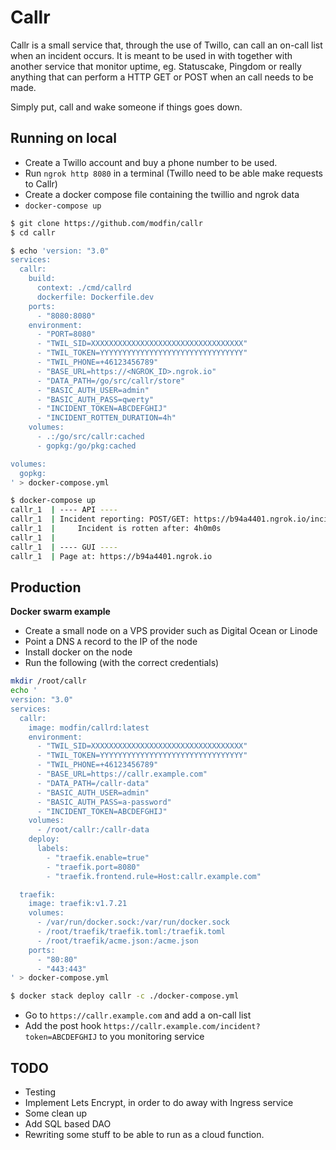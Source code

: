 # Callr

Callr is a small service that, through the use of Twillo, can call an on-call list when an incident occurs.
It is meant to be used in with together with another service that monitor uptime, eg. Statuscake, Pingdom 
or really anything that can perform a HTTP GET or POST when an call needs to be made.
 
Simply put, call and wake someone if things goes down. 

## Running on local

* Create a Twillo account and buy a phone number to be used.  
* Run `ngrok http 8080` in a terminal (Twillo need to be able make requests to Callr)
* Create a docker compose file containing the twillio and ngrok data
* `docker-compose up`

```bash 
$ git clone https://github.com/modfin/callr
$ cd callr

$ echo 'version: "3.0"
services:
  callr:
    build:
      context: ./cmd/callrd
      dockerfile: Dockerfile.dev
    ports:
      - "8080:8080"
    environment:
      - "PORT=8080"
      - "TWIL_SID=XXXXXXXXXXXXXXXXXXXXXXXXXXXXXXXXXX"
      - "TWIL_TOKEN=YYYYYYYYYYYYYYYYYYYYYYYYYYYYYYYY"
      - "TWIL_PHONE=+46123456789"
      - "BASE_URL=https://<NGROK_ID>.ngrok.io"
      - "DATA_PATH=/go/src/callr/store"
      - "BASIC_AUTH_USER=admin"
      - "BASIC_AUTH_PASS=qwerty"
      - "INCIDENT_TOKEN=ABCDEFGHIJ"
      - "INCIDENT_ROTTEN_DURATION=4h"
    volumes:
      - .:/go/src/callr:cached
      - gopkg:/go/pkg:cached

volumes:
  gopkg:
' > docker-compose.yml

$ docker-compose up
callr_1  | ---- API ----
callr_1  | Incident reporting: POST/GET: https://b94a4401.ngrok.io/incident?token=ABCDEFGHIJ
callr_1  |     Incident is rotten after: 4h0m0s
callr_1  | 
callr_1  | ---- GUI ----
callr_1  | Page at: https://b94a4401.ngrok.io
```



## Production

**Docker swarm example**

* Create a small node on a VPS provider such as Digital Ocean or Linode 
* Point a DNS `A` record to the IP of the node
* Install docker on the node
* Run the following (with the correct credentials)

```bash 
mkdir /root/callr
echo '
version: "3.0"
services:
  callr:
    image: modfin/callrd:latest
    environment:
      - "TWIL_SID=XXXXXXXXXXXXXXXXXXXXXXXXXXXXXXXXXX"
      - "TWIL_TOKEN=YYYYYYYYYYYYYYYYYYYYYYYYYYYYYYYY"
      - "TWIL_PHONE=+46123456789"
      - "BASE_URL=https://callr.example.com"
      - "DATA_PATH=/callr-data"
      - "BASIC_AUTH_USER=admin"
      - "BASIC_AUTH_PASS=a-password"
      - "INCIDENT_TOKEN=ABCDEFGHIJ"
    volumes:
      - /root/callr:/callr-data
    deploy:
      labels:
        - "traefik.enable=true"
        - "traefik.port=8080"
        - "traefik.frontend.rule=Host:callr.example.com"

  traefik:
    image: traefik:v1.7.21
    volumes:
      - /var/run/docker.sock:/var/run/docker.sock
      - /root/traefik/traefik.toml:/traefik.toml
      - /root/traefik/acme.json:/acme.json
    ports:
      - "80:80"
      - "443:443"
' > docker-compose.yml

$ docker stack deploy callr -c ./docker-compose.yml

```

* Go to `https://callr.example.com` and add a on-call list
* Add the post hook `https://callr.example.com/incident?token=ABCDEFGHIJ` to you monitoring service

## TODO
* Testing
* Implement Lets Encrypt, in order to do away with Ingress service
* Some clean up 
* Add SQL based DAO
* Rewriting some stuff to be able to run as a cloud function.

 
